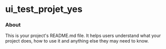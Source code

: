 ui_test_projet_yes
==================

### About

This is your project's README.md file. It helps users understand what your
project does, how to use it and anything else they may need to know.